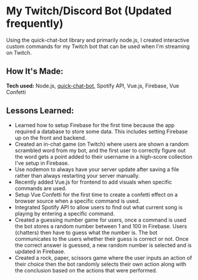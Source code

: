 # My Twitch/Discord Bot (Updated frequently)
Using the quick-chat-bot library and primarily node.js, I created interactive custom commands for my Twitch bot that can be used when I'm streaming on Twitch.

## How It's Made:

**Tech used:** Node.js, [quick-chat-bot](https://www.npmjs.com/package/quick-chat-bot), Spotify API, Vue.js, Firebase, Vue Confetti

## Lessons Learned:
- Learned how to setup Firebase for the first time because the app required a database to store some data. This includes setting Firebase up on the front and backend. 
- Created an in-chat game (on Twitch) where users are shown a random scrambled word from my bot, and the first user to correctly figure out the word gets a point added to their username in a high-score collection I've setup in Firebase.
- Use nodemon to always have your server update after saving a file rather than always restarting your server manually.
- Recently added Vue.js for frontend to add visuals when specific commands are used. 
- Setup Vue Confetti for the first time to create a confetti effect on a browser source when a specific command is used.
- Integrated Spotify API to allow users to find out what current song is playing by entering a specific command.
- Created a guessing number game for users, once a command is used the bot stores a random number between 1 and 100 in Firebase. Users (chatters) then have to guess what the number is. The bot communicates to the users whether their guess is correct or not. Once the correct answer is guessed, a new random number is selected and is updated in Firebase.
- Created a rock, paper, scissors game where the user inputs an action of their choice then the bot randomly selects their own action along with the conclusion based on the actions that were performed.
